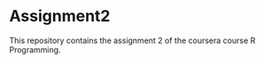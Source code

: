 Assignment2
===========

This repository contains the assignment 2 of the coursera course R Programming.
